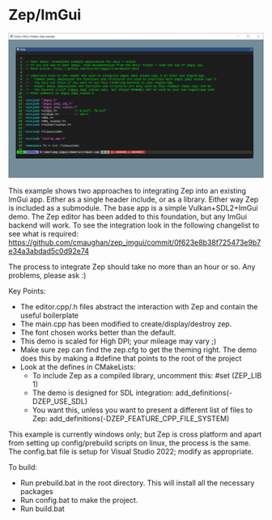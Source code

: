 # Zep/ImGui

![Screenshot](https://github.com/cmaughan/zep_imgui/blob/main/screenshots/screenshot.png)

This example shows two approaches to integrating Zep into an existing ImGui app.  Either as a single header include, or as a library.  Either way Zep is included as a submodule.
The base app is a simple Vulkan+SDL2+ImGui demo.  The Zep editor has been added to this foundation, but any ImGui backend will work.
To see the integration look in the following changelist to see what is required:
https://github.com/cmaughan/zep_imgui/commit/0f623e8b38f725473e9b7e34a3abdad5c0d92e74

The process to integrate Zep should take no more than an hour or so.  Any problems, please ask :)

Key Points:
- The editor.cpp/.h files abstract the interaction with Zep and contain the useful boilerplate
- The main.cpp has been modified to create/display/destroy zep.
- The font chosen works better than the default.
- This demo is scaled for High DPI; your mileage may vary ;)
- Make sure zep can find the zep.cfg to get the theming right.  The demo does this by making a #define that points to the root of the project
- Look at the defines in CMakeLists: 
    - To include Zep as a compiled library, uncomment this:
        #set (ZEP_LIB 1) 
    - The demo is designed for SDL integration:
        add_definitions(-DZEP_USE_SDL)
    - You want this, unless you want to present a different list of files to Zep:
        add_definitions(-DZEP_FEATURE_CPP_FILE_SYSTEM)

This example is currently windows only; but Zep is cross platform and apart from setting up config/prebuild scripts on linux, the process is the same.
The config.bat file is setup for Visual Studio 2022; modify as appropriate.

To build:
- Run prebuild.bat in the root directory.  This will install all the necessary packages
- Run config.bat to make the project.
- Run build.bat


